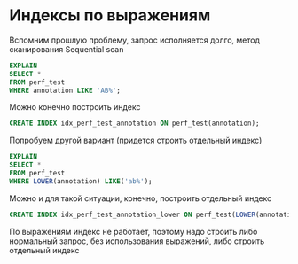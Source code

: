 # Индексы по выражениям

Вспомним прошлую проблему, запрос исполняется долго, метод сканирования Sequential scan
```sql
EXPLAIN
SELECT *
FROM perf_test
WHERE annotation LIKE 'AB%';
```

Можно конечно построить индекс
```sql
CREATE INDEX idx_perf_test_annotation ON perf_test(annotation);
```

Попробуем другой вариант (придется строить отдельный индекс)
```sql
EXPLAIN
SELECT *
FROM perf_test
WHERE LOWER(annotation) LIKE('ab%');
```

Можно и для такой ситуации, конечно, построить отдельный индекс
```sql
CREATE INDEX idx_perf_test_annotation_lower ON perf_test(LOWER(annotation))
```

По выражениям индекс не работает, поэтому надо строить либо нормальный запрос,
без использования выражений, либо строить отдельный индекс

